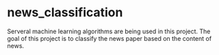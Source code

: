# news_classification
Serveral machine learning algorithms are being used in this project. The goal of this project is to classify the news paper based on the content of news.
